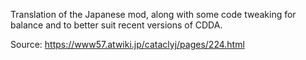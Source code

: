 Translation of the Japanese mod, along with some code tweaking for balance and to better suit recent versions of CDDA.

Source: https://www57.atwiki.jp/cataclyj/pages/224.html
